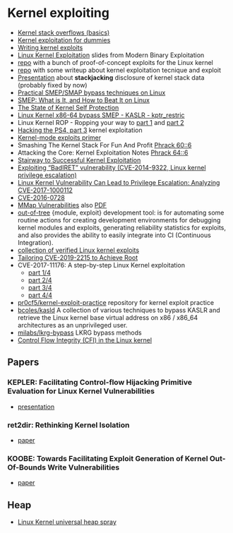 # Kernel exploiting

 - [Kernel stack overflows (basics)](https://blog.0x80.org/kernel-stack-overflows-basics/)
 - [Kernel exploitation for dummies](http://uaf.io/exploitation/misc/2016/09/10/Kernel-Exploitation-for-Dummies.html)
 - [Writing kernel exploits](https://tc.gtisc.gatech.edu/bss/2014/r/kernel-exploits.pdf)
 - [Linux Kernel Exploitation](http://repository.root-me.org/Exploitation%20-%20Syst%C3%A8me/Unix/EN%20-%20Linux%20Kernel%20Exploitation%20-%20Patrick%20Biernat.pdf) slides from Modern Binary Exploitation
 - [repo](https://github.com/xairy/kernel-exploits) with a bunch of proof-of-concept exploits for the Linux kernel
 - [repo](https://github.com/xairy/linux-kernel-exploitation) with some writeup about kernel exploitation tecnique and exploit
 - [Presentation](https://jon.oberheide.org/files/summercon11-stackjacking.pdf) about **stackjacking** disclosure of
   kernel stack data (probably fixed by now)
 - [Practical SMEP/SMAP bypass techniques on Linux](https://www.syscan360.org/slides/2016_SG_Vitaly_Nikolenko_Practical_SMEP_Bypass_Techniques.pdf)
 - [SMEP: What is It, and How to Beat It on Linux](http://vulnfactory.org/blog/2011/06/05/smep-what-is-it-and-how-to-beat-it-on-linux/)
 - [The State of Kernel Self Protection](https://outflux.net/slides/2018/lca/kspp.pdf)
 - [Linux Kernel x86-64 bypass SMEP - KASLR - kptr_restric](http://blackbunny.io/linux-kernel-x86-64-bypass-smep-kaslr-kptr_restric/)
 - Linux Kernel ROP - Ropping your way to [part 1](https://www.trustwave.com/Resources/SpiderLabs-Blog/Linux-Kernel-ROP---Ropping-your-way-to---(Part-1)/) and [part 2](https://www.trustwave.com/Resources/SpiderLabs-Blog/Linux-Kernel-ROP---Ropping-your-way-to---(Part-2)/)
 - [Hacking the PS4, part 3](https://cturt.github.io/ps4-3.html) kernel exploitation
 - [Kernel-mode exploits primer](http://old.iseclab.org/projects/vifuzz/docs/exploit.pdf)
 - Smashing The Kernel Stack For Fun And Profit [Phrack 60::6](http://phrack.org/issues/60/6.html)
 - Attacking the Core: Kernel Exploitation Notes [Phrack 64::6](http://phrack.org/issues/64/6.html#article)
 - [Stairway to Successful Kernel Exploitation](http://booksite.elsevier.com/samplechapters/9781597494861/Chapter_3.pdf)
 - [Exploiting “BadIRET” vulnerability (CVE-2014-9322, Linux kernel privilege escalation)](https://blogs.bromium.com/exploiting-badiret-vulnerability-cve-2014-9322-linux-kernel-privilege-escalation/)
 - [Linux Kernel Vulnerability Can Lead to Privilege Escalation: Analyzing CVE-2017-1000112](https://securingtomorrow.mcafee.com/mcafee-labs/linux-kernel-vulnerability-can-lead-to-privilege-escalation-analyzing-cve-2017-1000112/)
 - [CVE-2016-0728](https://perception-point.io/2016/01/14/analysis-and-exploitation-of-a-linux-kernel-vulnerability-cve-2016-0728/)
 - [MMap Vulnerabilities](https://research.checkpoint.com/mmap-vulnerabilities-linux-kernel/) also [PDF](https://labs.mwrinfosecurity.com/assets/BlogFiles/mwri-mmap-exploitation-whitepaper-2017-09-18.pdf)
 - [out-of-tree](https://out-of-tree.io/) {module, exploit} development tool: is for automating some routine actions for creating development environments for debugging kernel modules and exploits, generating reliability statistics for exploits, and also provides the ability to easily integrate into CI (Continuous Integration).
 - [collection of verified Linux kernel exploits](https://github.com/jollheef/lpe)
 - [Tailoring CVE-2019-2215 to Achieve Root](https://hernan.de/blog/2019/10/15/tailoring-cve-2019-2215-to-achieve-root/)
 - CVE-2017-11176:  A step-by-step Linux Kernel exploitation
   - [part 1/4](https://blog.lexfo.fr/cve-2017-11176-linux-kernel-exploitation-part1.html)
   - [part 2/4](https://blog.lexfo.fr/cve-2017-11176-linux-kernel-exploitation-part2.html)
   - [part 3/4](https://blog.lexfo.fr/cve-2017-11176-linux-kernel-exploitation-part3.html)
   - [part 4/4](https://blog.lexfo.fr/cve-2017-11176-linux-kernel-exploitation-part4.html)
 - [pr0cf5/kernel-exploit-practice](https://github.com/pr0cf5/kernel-exploit-practice) repository for kernel exploit practice
 - [bcoles/kasld](https://github.com/bcoles/kasld) A collection of various techniques to bypass KASLR and retrieve the Linux kernel base virtual address on x86 / x86_64 architectures as an unprivileged user.
 - [milabs/lkrg-bypass](https://github.com/milabs/lkrg-bypass) LKRG bypass methods
 - [Control Flow Integrity (CFI) in the Linux kernel](https://outflux.net/slides/2020/lca/cfi.pdf)

## Papers

### KEPLER: Facilitating Control-flow Hijacking Primitive Evaluation for Linux Kernel Vulnerabilities

 - [presentation](https://www.usenix.org/conference/usenixsecurity19/presentation/wu-wei)

### ret2dir: Rethinking Kernel Isolation

 - [paper](https://www.usenix.org/system/files/conference/usenixsecurity14/sec14-paper-kemerlis.pdf)

### KOOBE: Towards Facilitating Exploit Generation of Kernel Out-Of-Bounds Write Vulnerabilities

 - [paper](https://www.usenix.org/system/files/sec20summer_chen-weiteng_prepub.pdf)

## Heap

 - [Linux Kernel universal heap spray](https://duasynt.com/blog/linux-kernel-heap-spray)

